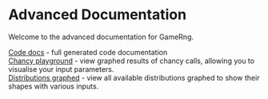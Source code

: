 # Advanced Documentation

Welcome to the advanced documentation for GameRng.

[Code docs](code/index.html) - full generated code documentation  
[Chancy playground](playground.html) - view graphed results of chancy calls, allowing you to visualise your input parameters.  
[Distributions graphed](distributions.html) - view all available distributions graphed to show their shapes with various inputs.

